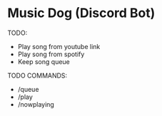 # Music Dog (Discord Bot)

TODO:
- Play song from youtube link
- Play song from spotify
- Keep song queue

TODO COMMANDS:
- /queue
- /play
- /nowplaying
